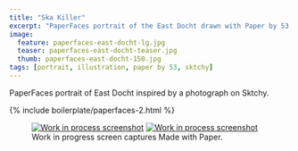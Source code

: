 ```yaml
---
title: "Ska Killer"
excerpt: "PaperFaces portrait of the East Docht drawn with Paper by 53 on an iPad."
image: 
  feature: paperfaces-east-docht-lg.jpg
  teaser: paperfaces-east-docht-teaser.jpg
  thumb: paperfaces-east-docht-150.jpg
tags: [portrait, illustration, paper by 53, sktchy]
---
```


PaperFaces portrait of East Docht inspired by a photograph on Sktchy.

{% include boilerplate/paperfaces-2.html %}

<figure class="third">
  <a href="{{ site.url }}/images/paperfaces-east-docht-process-1-lg.jpg"><img src="{{ site.url }}/images/paperfaces-east-docht-process-1-600.jpg" alt="Work in process screenshot"></a>
  <a href="{{ site.url }}/images/paperfaces-east-docht-process-2-lg.jpg"><img src="{{ site.url }}/images/paperfaces-east-docht-process-2-600.jpg" alt="Work in process screenshot"></a>
  <figcaption>Work in progress screen captures Made with Paper.</figcaption>
</figure>